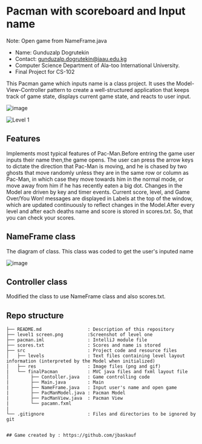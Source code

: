 # Pacman with scoreboard and Input name
Note: Open game from NameFrame.java
- Name: Gunduzalp Dogrutekin
- Contact: gunduzalp.dogrutekin@iaau.edu.kg
- Computer Science Department of Ala-too International University.
- Final Project for CS-102

This Pacman game which inputs name is a class project. It uses the Model-View-Controller pattern to create a well-structured application that keeps track of game state, displays current game state, and reacts to user input.

![image](https://user-images.githubusercontent.com/65071516/82661258-7e15e380-9c4d-11ea-89bc-8ff833accfc1.png)


![Level 1](level1screen.png)

## Features
Implements most typical features of Pac-Man.Before entring the game user inputs their name then,the game opens. The user can press the arrow keys to dictate the direction that Pac-Man is moving, and he is chased by two ghosts that move randomly unless they are in the same row or column as Pac-Man, in which case they move towards him in the normal mode, or move away from him if he has recently eaten a big dot. Changes in the Model are driven by key and timer events. Current score, level, and Game Over/You Won! messages are displayed in Labels at the top of the window, which are updated continuously to reflect changes in the Model.After every level and after each deaths name and score is stored in scores.txt. So, that you can check your scores.

## NameFrame class
The diagram of class. This class was coded to get the user's inputed name 

![image](https://user-images.githubusercontent.com/65071516/82664465-9983ed00-9c53-11ea-81de-16b3bc57b872.png)


## Controller class
Modified the class to use NameFrame class and also scores.txt.

## Repo structure
```
├── README.md                 : Description of this repository
├── level1 screen.png         :Screenshot of level one
├── pacman.iml                : IntelliJ module file
├── scores.txt                : Scores and name is stored
├── src                       : Project code and resource files
│   ├── levels                : Text files containing level layout information (interpreted by the Model when initialized)
│   ├── res                   : Image files (png and gif) 
|   └── finalPacman           : MVC java files and fxml layout file
│        ├── Contoller.java   : Game controlling code
|        ├── Main.java        : Main
|        ├── NameFrame.java   : Input user's name and open game 
|        ├── PacManModel.java : Pacman Model
|        ├── PacManView.java  : Pacman View
|        └── pacamn.fxml
|
└── .gitignore                : Files and directories to be ignored by git


## Game created by : https://github.com/jbaskauf

